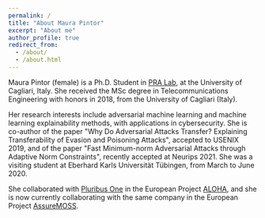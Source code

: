 ```yaml
---
permalink: /
title: "About Maura Pintor"
excerpt: "About me"
author_profile: true
redirect_from: 
  - /about/
  - /about.html
---
```


Maura Pintor (female) is a Ph.D. Student in [PRA Lab](http://pralab.diee.unica.it/en), at the University of Cagliari, Italy. 
She received the MSc degree in Telecommunications Engineering with honors in 
2018, from the University of Cagliari (Italy). 

Her research interests include adversarial 
machine learning and machine learning explainability methods, with 
applications in cybersecurity. She is co-author of the paper \"Why 
Do Adversarial Attacks Transfer? Explaining Transferability of Evasion 
and Poisoning Attacks\", accepted to USENIX 2019, and of the paper 
\"Fast Minimum-norm Adversarial Attacks through Adaptive Norm Constraints\", 
recently accepted at Neurips 2021. She was a visiting student at Eberhard Karls Universität 
Tübingen, from March to June 2020.

She collaborated with [Pluribus One](https://www.pluribus-one.it/) in the European Project 
[ALOHA](https://www.aloha-h2020.eu/), and she is now currently collaborating 
with the same company in the European Project
[AssureMOSS](https://assuremoss.eu/en/). 
